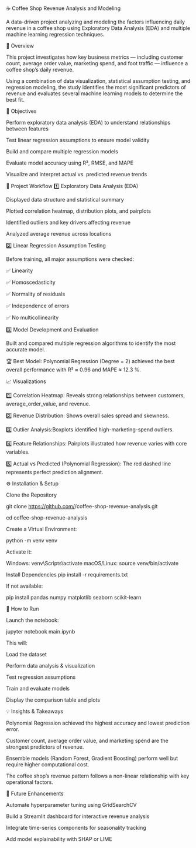 ☕ Coffee Shop Revenue Analysis and Modeling

A data-driven project analyzing and modeling the factors influencing daily revenue in a coffee shop using Exploratory Data Analysis (EDA) and multiple machine learning regression techniques.

📘 Overview

This project investigates how key business metrics — including customer count, average order value, marketing spend, and foot traffic — influence a coffee shop’s daily revenue.

Using a combination of data visualization, statistical assumption testing, and regression modeling, the study identifies the most significant predictors of revenue and evaluates several machine learning models to determine the best fit.

🎯 Objectives

Perform exploratory data analysis (EDA) to understand relationships between features

Test linear regression assumptions to ensure model validity

Build and compare multiple regression models

Evaluate model accuracy using R², RMSE, and MAPE

Visualize and interpret actual vs. predicted revenue trends

🧩 Project Workflow
1️⃣ Exploratory Data Analysis (EDA)

Displayed data structure and statistical summary

Plotted correlation heatmap, distribution plots, and pairplots

Identified outliers and key drivers affecting revenue

Analyzed average revenue across locations

2️⃣ Linear Regression Assumption Testing

Before training, all major assumptions were checked:

✅ Linearity

✅ Homoscedasticity

✅ Normality of residuals

✅ Independence of errors

✅ No multicollinearity


3️⃣ Model Development and Evaluation

Built and compared multiple regression algorithms to identify the most accurate model.

🏆 Best Model:
Polynomial Regression (Degree = 2) achieved the best overall performance with R² ≈ 0.96 and MAPE ≈ 12.3 %.

📈 Visualizations

1️⃣ Correlation Heatmap: Reveals strong relationships between customers, average_order_value, and revenue.

2️⃣ Revenue Distribution: Shows overall sales spread and skewness.

3️⃣ Outlier Analysis:Boxplots identified high-marketing-spend outliers.

4️⃣ Feature Relationships: Pairplots illustrated how revenue varies with core variables.

5️⃣ Actual vs Predicted (Polynomial Regression): The red dashed line represents perfect prediction alignment.

⚙️ Installation & Setup

Clone the Repository

git clone https://github.com/<your-username>/coffee-shop-revenue-analysis.git

cd coffee-shop-revenue-analysis

Create a Virtual Environment:

python -m venv venv


Activate it:

Windows: venv\Scripts\activate
macOS/Linux: source venv/bin/activate

Install Dependencies
pip install -r requirements.txt

If not available:

pip install pandas numpy matplotlib seaborn scikit-learn

🚀 How to Run

Launch the notebook:

jupyter notebook main.ipynb


This will:

Load the dataset

Perform data analysis & visualization

Test regression assumptions

Train and evaluate models

Display the comparison table and plots

💡 Insights & Takeaways

Polynomial Regression achieved the highest accuracy and lowest prediction error.

Customer count, average order value, and marketing spend are the strongest predictors of revenue.

Ensemble models (Random Forest, Gradient Boosting) perform well but require higher computational cost.

The coffee shop’s revenue pattern follows a non-linear relationship with key operational factors.


🔮 Future Enhancements

Automate hyperparameter tuning using GridSearchCV

Build a Streamlit dashboard for interactive revenue analysis

Integrate time-series components for seasonality tracking

Add model explainability with SHAP or LIME

